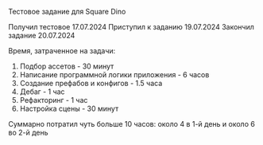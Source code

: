 Тестовое задание для Square Dino

Получил тестовое 17.07.2024
Приступил к заданию 19.07.2024
Закончил задание 20.07.2024

Время, затраченное на задачи:
1) Подбор ассетов - 30 минут
2) Написание программной логики приложения - 6 часов
3) Создание префабов и конфигов - 1.5 часа
4) Дебаг - 1 час
5) Рефакторинг - 1 час
6) Настройка сцены - 30 минут

Суммарно потратил чуть больше 10 часов: около 4 в 1-й день и около 6 во 2-й день
